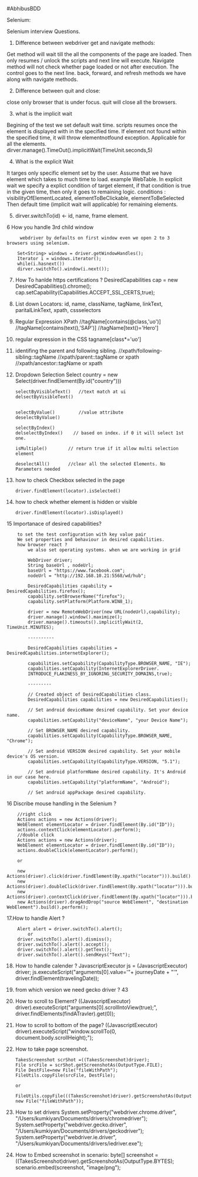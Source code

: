 #AbhibusBDD


Selenium:

Selenium interview Questions.

1. Difference between webdriver get and navigate methods:

Get method will wait till the all the components of the page are loaded. Then only resumes / unlock the scripts and next line will execute.
Navigate method will not check whether page loaded or not after execution. The control goes to the next line. back, forward, and refresh methods we have along with navigate methods.
	
2. Difference between quit and close:

close only browser that is under focus.
quit will close all the browsers. 

3. what is the implicit wait
		
Begining of the test we set default wait time. 
scripts resumes once the element is displayed with in the specified time.
If element not found within the specified time, it will throw elementnotfound exception.
Applicable for all the elements.
dirver.manage().TimeOut().implicitWait(TimeUnit.seconds,5)
	

4. What is the explicit Wait

It targes only specific element set by the user. Assume that we have element which takes to much time to load. example WebTable. In explicit wait we specify a explict condition of target element, if that condition is true in the given time, then only it goes to remaining logic. conditions : visibilityOfElementLocated, elementToBeClickable, elementToBeSelected
Then default time (implicit wait will applicable) for remaining elements.

5. dirver.switchTo(id) <- id, name, frame element.

6  How you handle 3rd child window

		 webdriver by defaults on first window even we open 2 to 3 browsers using selenium.
	
	 	Set<String> windows = driver.getWindowHandles();
	 	Iterator i = windows.iterator();
	 	while(i.hasnext())
	 	dirver.switchTo().window(i.next());
	 
7. How To hanlde https certifications ?
		DesiredCapabilities cap = new DesiredCapabilities().chrome();
		cap.setCapability(Capabilities.ACCEPT_SSL_CERTS,true);
	
8. List down Locators:
		id, name, className, tagName, linkText, paritalLinkText, xpath, cssselectors

9. 	Regular Expression XPath
		//tagName[contains(@class,'uo')]
		//tagName[contains(text(),'SAP')]
		//tagName[text()='Hero']
	
10.	regular expression in the CSS
		tagname[class*='uo']
	
11.  identifing the parent and following sibling.
		//xpath/following-sibling::tagName
		//xpath/parent::tagName or xpath
		//xpath/ancestor::tagName or xpath
	
12. Dropdown Selection
		Select country = new Select(driver.findElement(By.id("country")))
		
		selectByVisibleText()   //text match at ui
		delsectByVisibleText()
		
		
		selectByValue()			//value attribute
		deselectByValue()
		
		selectByIndex()
		delselectByIndex()    // based on index. if 0 it will select 1st one.
		
		isMultiple() 		// return true if it allow multi selection element
		
		deselectAll()		//clear all the selected Elements. No Parameters needed
		
		
13. how to check Checkbox selected in the page
	
		driver.findElement(locator).isSelected()
		
14. how to check whether element is hidden or visible

		driver.findElement(locator).isDisplayed()
		
15 Importanace of desired capabilities?
		
		to set the test configuration with key value pair 	
		We set properties and behaviour in desired capabilities.
		how browser react ? 
	        we also set operating systems. when we are working in grid

			WebDriver driver;
			String baseUrl , nodeUrl;
			baseUrl = "https://www.facebook.com";
			nodeUrl = "http://192.168.10.21:5568/wd/hub";

			DesiredCapabilities capability = DesiredCapabilities.firefox();
			capability.setBrowserName("firefox");
			capability.setPlatform(Platform.WIN8_1);

			driver = new RemoteWebDriver(new URL(nodeUrl),capability);
			driver.manage().window().maximize();
			driver.manage().timeouts().implicitlyWait(2, TimeUnit.MINUTES);
		
			----------

			DesiredCapabilities capabilities = DesiredCapabilities.internetExplorer();
  
			capabilities.setCapability(CapabilityType.BROWSER_NAME, "IE");
			capabilities.setCapability(InternetExplorerDriver.
  		  	INTRODUCE_FLAKINESS_BY_IGNORING_SECURITY_DOMAINS,true);

		  	---------

			// Created object of DesiredCapabilities class.
			DesiredCapabilities capabilities = new DesiredCapabilities();

			// Set android deviceName desired capability. Set your device name.
			capabilities.setCapability("deviceName", "your Device Name");

			// Set BROWSER_NAME desired capability.
			capabilities.setCapability(CapabilityType.BROWSER_NAME, "Chrome");

			// Set android VERSION desired capability. Set your mobile device's OS version.
			capabilities.setCapability(CapabilityType.VERSION, "5.1");

			// Set android platformName desired capability. It's Android in our case here.
			capabilities.setCapability("platformName", "Android");

			// Set android appPackage desired capability.		


16 Discribe mouse handling in the Selenium ?

		//right click
		Actions actions = new Actions(driver);
		WebElement elementLocator = driver.findElement(By.id("ID"));
		actions.contextClick(elementLocator).perform();  
		//double click
		Actions actions = new Actions(driver);
		WebElement elementLocator = driver.findElement(By.id("ID"));
		actions.doubleClick(elementLocator).perform();

		or

       	new Actions(driver).click(driver.findElement(By.xpath("locator"))).build().perform();
       	new Actions(driver).doubleClick(driver.findElement(By.xpath("locator"))).build().perform();
       	new Actions(driver).contextClick(driver.findElement(By.xpath("locator"))).build().perform();
       	new Actions(driver).dragAndDrop("source WebElement", "destination WebElement").build().perform();
		
17.How to handle Alert ?

		Alert alert = driver.switchTo().alert();
			or
		driver.switchTo().alert().dismiss();
		driver.switchTo().alert().accept();
		driver.switchTo().alert().getText();			
		driver.switchTo().alert().sendKeys("Text");

18. How to handle calender ?
		JavascriptExecutor js = (JavascriptExecutor) driver;
		js.executeScript("arguments[0].value='"+ journeyDate + "'", driver.findElement(travelingDate));
		
19. from which version we need gecko driver ? 43

20. How to scroll to Element?
		((JavascriptExecutor) driver).executeScript("arguments[0].scrollIntoView(true);", driver.findElements(findATravler).get(0));

21. How to scroll to bottom of the page?
		((JavascriptExecutor) driver).executeScript("window.scrollTo(0, document.body.scrollHeight);");

22. How to take page screenshot.

     	TakesScreenshot scrShot =((TakesScreenshot)driver);
        File srcFile = scrShot.getScreenshotAs(OutputType.FILE);
        File DestFile=new File("fileWithPath");
        FileUtils.copyFile(srcFile, DestFile);
		
		or 
		
		FileUtils.copyFile(((TakesScreenshot)driver).getScreenshotAs(OutputType.FILE), new File("fileWithPath"));

23. How to set drivers
		System.setProperty("webdriver.chrome.driver", "/Users/kumkiyan/Documents/drivers/chromedriver");
		System.setProperty("webdriver.gecko.driver", "/Users/kumkiyan/Documents/drivers/geckodriver");
		System.setProperty("webdriver.ie.driver", "/Users/kumkiyan/Documents/drivers/iedriver.exe");

24. How to Embed screenshot in scenario:
		byte[] screenshot = ((TakesScreenshot)driver).getScreenshotAs(OutputType.BYTES);
 		scenario.embed(screenshot, "image/png");
